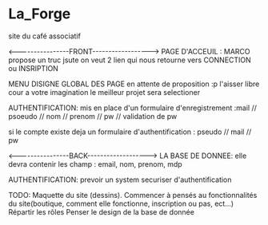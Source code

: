 # La_Forge
site du café associatif

<----------------FRONT------------------>
PAGE D'ACCEUIL : MARCO
propose un truc jsute on veut 2 lien qui nous retourne vers CONNECTION ou INSRIPTION

MENU
DISIGNE GLOBAL DES PAGE
en attente de proposition :p l'aisser libre cour a votre imagination le meilleur projet sera selectioner 

AUTHENTIFICATION:
mis en place d'un formulaire d'enregistrement :mail // psoeudo // nom // prenom // pw // validation de pw

si le compte existe deja un formulaire d'authentification : pseudo // mail // pw



<----------------BACK------------------->
LA BASE DE DONNEE:
elle devra contenir les champ : email, nom, prenom, mdp 

AUTHENTIFICATION:
prevoir un system securiser d'authentification

TODO:
Maquette du site (dessins).
Commencer à pensés au fonctionnalités du site(boutique, comment elle fonctionne, inscription ou pas, ect...)
Répartir les rôles
Penser le design de la base de donnée



